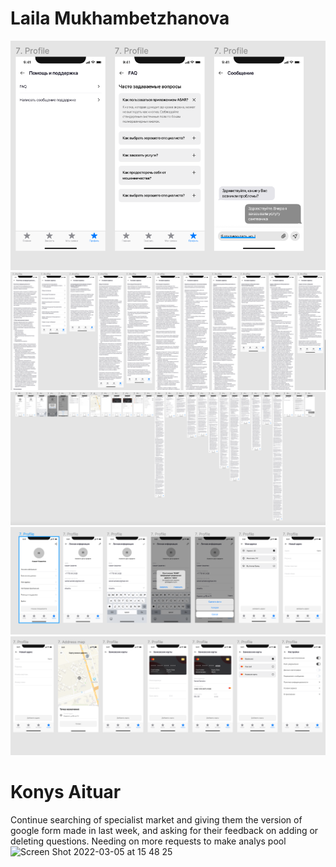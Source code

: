 # Laila Mukhambetzhanova

![alt text](../images/design/screen11.png)
![alt text](../images/design/screen12.png)
![alt text](../images/design/screen13.png)
![alt text](../images/design/screen14.png)
![alt text](../images/design/screen15.png)

# Konys Aituar
Continue searching of specialist market and giving them the version of google form made in last week, and asking for their feedback on adding or deleting questions. Needing on more requests to make analys pool
<img width="1173" alt="Screen Shot 2022-03-05 at 15 48 25" src="https://user-images.githubusercontent.com/99612071/163736320-8aa84e26-3a34-4aa6-aa67-712fbc44c793.png">
